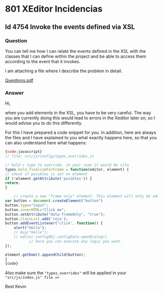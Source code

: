 # 801 XEditor Incidencias

## Id 4754 Invoke the events defined via XSL

### Question

You can tell me how I can relate the events defined in the XSL with the classes that I can define within the project and be able to access them according to the event that it invokes.

I am attaching a file where I describe the problem in detail.

[Questions.pdf](801-XEditor-Incidencias/Questions.pdf)

### Answer

Hi,

when you add elements in the XSL, you have to be very careful. The way you are currently doing this would lead to errors in the Xeditor later on, so I would advise you to do this differently.

For this I have prepared a code snippet for you. In addition, here are always the files and I have explained to you what exactly happens here, so that you can also understand here what happens:

```js
{code:javascript}
// file: src/js/config/types_overrides.js

// bold = type to override, in your case it would be cita
types.bold.finalizeForFrame = function(editor, element) {
// check if posibles is set on element
if (!element.getAttribute('posibles')) {
return;
}

    // create a new "frame only" element. This element will only be added to the frame.
var button = document.createElement("button")
button.type="input";
button.innerHTML="Click me";
button.setAttribute("data-frameOnly", "true");
button.classList.add('rojo');
button.addEventListener('click', function() {
    alert("Hello");
    // msg("Hello");
    // editor.configObj.configData.openDialog()
           // here you can execute any logic you want.
});

element.getDom().appendChild(button);
}
{code}
```

 Also make sure the `"types_overrides"` will be applied in your `"src/js/index.js" file =>`

Best
Kevin



